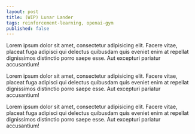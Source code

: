 ```yaml
---
layout: post
title: (WIP) Lunar Lander
tags: reinforcement-learning, openai-gym
published: false
---
```


Lorem ipsum dolor sit amet, consectetur adipisicing elit. Facere vitae, placeat fuga adipisci qui delectus quibusdam quis eveniet enim at repellat dignissimos distinctio porro saepe esse. Aut excepturi pariatur accusantium!

Lorem ipsum dolor sit amet, consectetur adipisicing elit. Facere vitae, placeat fuga adipisci qui delectus quibusdam quis eveniet enim at repellat dignissimos distinctio porro saepe esse. Aut excepturi pariatur accusantium!

Lorem ipsum dolor sit amet, consectetur adipisicing elit. Facere vitae, placeat fuga adipisci qui delectus quibusdam quis eveniet enim at repellat dignissimos distinctio porro saepe esse. Aut excepturi pariatur accusantium!